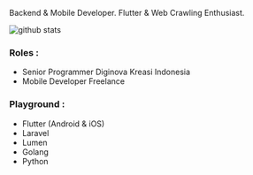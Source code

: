 Backend & Mobile Developer. Flutter & Web Crawling Enthusiast.

![github stats](https://github-readme-stats.vercel.app/api?username=yusriltakeuchi&show_icons=true)

### Roles :
- Senior Programmer Diginova Kreasi Indonesia
- Mobile Developer Freelance

### Playground :
- Flutter (Android & iOS)
- Laravel
- Lumen
- Golang
- Python
